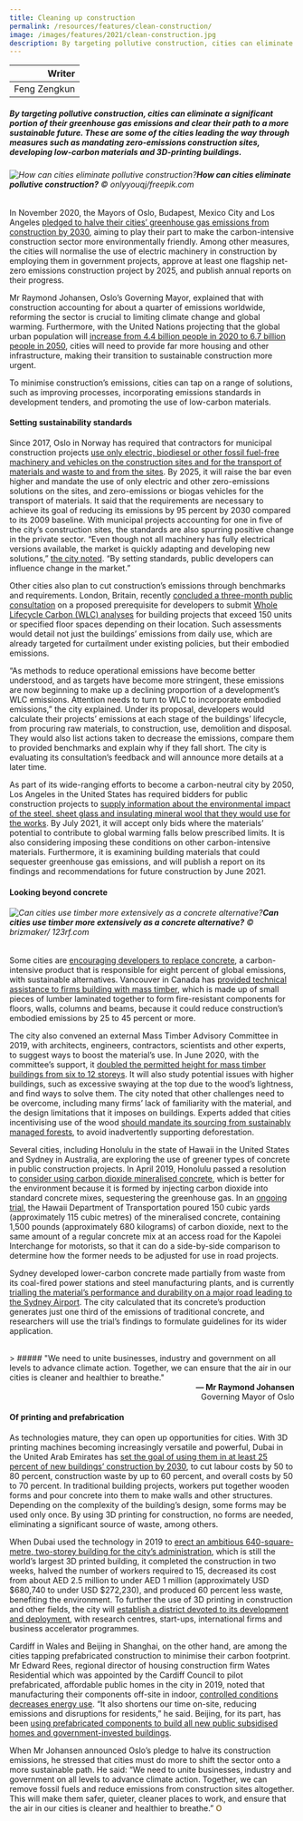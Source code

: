 ```yaml
---
title: Cleaning up construction
permalink: /resources/features/clean-construction/
image: /images/features/2021/clean-construction.jpg
description: By targeting pollutive construction, cities can eliminate a significant portion of their greenhouse gas emissions and clear their path to a more sustainable future. These are some of the cities leading the way through measures such as mandating zero-emissions construction sites, developing low-carbon materials and 3D-printing buildings.
---
```


| Writer |
|---:|
| Feng Zengkun |

##### By targeting pollutive construction, cities can eliminate a significant portion of their greenhouse gas emissions and clear their path to a more sustainable future. These are some of the cities leading the way through measures such as mandating zero-emissions construction sites, developing low-carbon materials and 3D-printing buildings.

###### ![How can cities eliminate pollutive construction?](/images/features/2021/clean-construction.jpg/)**How can cities eliminate pollutive construction?** © onlyyouqj/freepik.com

In November 2020, the Mayors of Oslo, Budapest, Mexico City and Los Angeles [pledged to halve their cities’ greenhouse gas emissions from construction by 2030](https://www.c40.org/press_releases/clean-construction-declaration-launch), aiming to play their part to make the carbon-intensive construction sector more environmentally friendly. Among other measures, the cities will normalise the use of electric machinery in construction by employing them in government projects, approve at least one flagship net-zero emissions construction project by 2025, and publish annual reports on their progress.

Mr Raymond Johansen, Oslo’s Governing Mayor, explained that with construction accounting for about a quarter of emissions worldwide, reforming the sector is crucial to limiting climate change and global warming. Furthermore, with the United Nations projecting that the global urban population will [increase from 4.4 billion people in 2020 to 6.7 billion people in 2050](https://www.un.org/development/desa/en/news/social/urbanization-expanding-opportunities-but-deeper-divides.html), cities will need to provide far more housing and other infrastructure, making their transition to sustainable construction more urgent. 

To minimise construction’s emissions, cities can tap on a range of solutions, such as improving processes, incorporating emissions standards in development tenders, and promoting the use of low-carbon materials.  

#### **Setting sustainability standards**

Since 2017, Oslo in Norway has required that contractors for municipal construction projects [use only electric, biodiesel or other fossil fuel-free machinery and vehicles on the construction sites and for the transport of materials and waste to and from the sites](https://www.klimaoslo.no/wp-content/uploads/sites/88/2019/11/Climate-and-enviromental-requirements.pdf). By 2025, it will raise the bar even higher and mandate the use of only electric and other zero-emissions solutions on the sites, and zero-emissions or biogas vehicles for the transport of materials. It said that the requirements are necessary to achieve its goal of reducing its emissions by 95 percent by 2030 compared to its 2009 baseline. With municipal projects accounting for one in five of the city’s construction sites, the standards are also spurring positive change in the private sector. “Even though not all machinery has fully electrical versions available, the market is quickly adapting and developing new solutions,” [the city noted](https://www.oslo.kommune.no/politics-and-administration/smart-oslo/projects/zero-emission-construction-sites/#gref). “By setting standards, public developers can influence change in the market.”

Other cities also plan to cut construction’s emissions through benchmarks and requirements. London, Britain, recently [concluded a three-month public consultation](https://www.london.gov.uk/what-we-do/planning/implementing-london-plan/london-plan-guidance-and-spgs/whole-life-cycle-carbon-assessments-guidance-consultation-draft) on a proposed prerequisite for developers to submit [Whole Lifecycle Carbon (WLC) analyses](https://www.london.gov.uk/sites/default/files/wlc_guidance_april_2020.pdf) for building projects that exceed 150 units or specified floor spaces depending on their location. Such assessments would detail not just the buildings’ emissions from daily use, which are already targeted for curtailment under existing policies, but their embodied emissions. 

“As methods to reduce operational emissions have become better understood, and as targets have become more stringent, these emissions are now beginning to make up a declining proportion of a development’s WLC emissions. Attention needs to turn to WLC to incorporate embodied emissions,” the city explained. Under its proposal, developers would calculate their projects’ emissions at each stage of the buildings’ lifecycle, from procuring raw materials, to construction, use, demolition and disposal. They would also list actions taken to decrease the emissions, compare them to provided benchmarks and explain why if they fall short. The city is evaluating its consultation’s feedback and will announce more details at a later time.

As part of its wide-ranging efforts to become a carbon-neutral city by 2050, Los Angeles in the United States has required bidders for public construction projects to [supply information about the environmental impact of the steel, sheet glass and insulating mineral wool that they would use for the works](https://www.lamayor.org/sites/g/files/wph446/f/page/file/20200210ExecutiveDirective25.pdf). By July 2021, it will accept only bids where the materials’ potential to contribute to global warming falls below prescribed limits. It is also considering imposing these conditions on other carbon-intensive materials. Furthermore, it is examining building materials that could sequester greenhouse gas emissions, and will publish a report on its findings and recommendations for future construction by June 2021. 

#### **Looking beyond concrete**

###### ![Can cities use timber more extensively as a concrete alternative?](/images/features/2021/timber-construction.jpg/)**Can cities use timber more extensively as a concrete alternative?** © brizmaker/ 123rf.com

Some cities are [encouraging developers to replace concrete](https://www.sciencedaily.com/releases/2020/03/200323132416.htm), a carbon-intensive product that is responsible for eight percent of global emissions, with sustainable alternatives. Vancouver in Canada has [provided technical assistance to firms building with mass timber](https://council.vancouver.ca/20200527/documents/pspc2.pdf?utm_source=vancouver%20is%20awesome&utm_campaign=vancouver%20is%20awesome&utm_medium=referral), which is made up of small pieces of lumber laminated together to form fire-resistant components for floors, walls, columns and beams, because it could reduce construction’s embodied emissions by 25 to 45 percent or more. 

The city also convened an external Mass Timber Advisory Committee in 2019, with architects, engineers, contractors, scientists and other experts, to suggest ways to boost the material’s use. In June 2020, with the committee’s support, it [doubled the permitted height for mass timber buildings from six to 12 storeys](https://vancouver.ca/news-calendar/vancouver-doubles-height-for-mass-timber-development-from-six-to-twelve-storeys.aspx). It will also study potential issues with higher buildings, such as excessive swaying at the top due to the wood’s lightness, and find ways to solve them. The city noted that other challenges need to be overcome, including many firms’ lack of familiarity with the material, and the design limitations that it imposes on buildings. Experts added that cities incentivising use of the wood [should mandate its sourcing from sustainably managed forests](http://www.chronline.com/northwest_regional_news/tall-buildings-out-of-timber-in-the-face-of-climate-change-seattle-encourages-it/article_808e887e-dd58-11e9-b7cb-2fa248cc5b9b.html), to avoid inadvertently supporting deforestation. 

Several cities, including Honolulu in the state of Hawaii in the United States and Sydney in Australia, are exploring the use of greener types of concrete in public construction projects. In April 2019, Honolulu passed a resolution to [consider using carbon dioxide mineralised concrete](https://honolulu.granicus.com/MetaViewer.php?view_id=&event_id=461&meta_id=85271), which is better for the environment because it is formed by injecting carbon dioxide into standard concrete mixes, sequestering the greenhouse gas. In an [ongoing trial](http://hidot.hawaii.gov/blog/2019/05/16/hdot-tests-sustainable-concrete-mix-designed-to-reduce-carbon-footprint-of-road-construction/), the Hawaii Department of Transportation poured 150 cubic yards (approximately 115 cubic metres) of the mineralised concrete, containing 1,500 pounds (approximately 680 kilograms) of carbon dioxide, next to the same amount of a regular concrete mix at an access road for the Kapolei Interchange for motorists, so that it can do a side-by-side comparison to determine how the former needs to be adjusted for use in road projects. 

Sydney developed lower-carbon concrete made partially from waste from its coal-fired power stations and steel manufacturing plants, and is currently [trialling the material’s performance and durability on a major road leading to the Sydney Airport](https://news.cityofsydney.nsw.gov.au/articles/sydney-drives-world-first-green-roads-trial). The city calculated that its concrete’s production generates just one third of the emissions of traditional concrete, and researchers will use the trial’s findings to formulate guidelines for its wider application.

<br>
> ##### "We need to unite businesses, industry and government on all levels to advance climate action. Together, we can ensure that the air in our cities is cleaner and healthier to breathe."

<div align="right"><b>— Mr Raymond Johansen</b> <br> Governing Mayor of Oslo</div>

#### **Of printing and prefabrication**

As technologies mature, they can open up opportunities for cities. With 3D printing machines becoming increasingly versatile and powerful, Dubai in the United Arab Emirates has [set the goal of using them in at least 25 percent of new buildings’ construction by 2030](https://gulfbusiness.com/dubai-plans-to-3d-print-25-of-buildings-by-2030/), to cut labour costs by 50 to 80 percent, construction waste by up to 60 percent, and overall costs by 50 to 70 percent. In traditional building projects, workers put together wooden forms and pour concrete into them to make walls and other structures. Depending on the complexity of the building’s design, some forms may be used only once. By using 3D printing for construction, no forms are needed, eliminating a significant source of waste, among others. 

When Dubai used the technology in 2019 to [erect an ambitious 640-square-metre, two-storey building for the city’s administration](https://www.thenationalnews.com/uae/government/dubai-unveils-world-s-largest-3d-printed-two-storey-building-1.927590), which is still the world’s largest 3D printed building, it completed the construction in two weeks, halved the number of workers required to 15, decreased its cost from about AED 2.5 million to under AED 1 million (approximately USD $680,740 to under USD $272,230), and produced 60 percent less waste, benefiting the environment. To further the use of 3D printing in construction and other fields, the city will [establish a district devoted to its development and deployment](https://u.ae/en/about-the-uae/science-and-technology/key-sectors-in-science-and-technology/3d-printing), with research centres, start-ups, international firms and business accelerator programmes.

Cardiff in Wales and Beijing in Shanghai, on the other hand, are among the cities tapping prefabricated construction to minimise their carbon footprint. Mr Edward Rees, regional director of housing construction firm Wates Residential which was appointed by the Cardiff Council to pilot prefabricated, affordable public homes in the city in 2019, noted that manufacturing their components off-site in indoor, [controlled conditions decreases energy use](https://www.wates.co.uk/articles/news/modular-housing-cardiff/). “It also shortens our time on-site, reducing emissions and disruptions for residents,” he said. Beijing, for its part, has been [using prefabricated components to build all new public subsidised homes and government-invested buildings](http://www.chinadaily.com.cn/china/2017-01/05/content_27873828.htm). 

When Mr Johansen announced Oslo’s pledge to halve its construction emissions, he stressed that cities must do more to shift the sector onto a more sustainable path. He said: “We need to unite businesses, industry and government on all levels to advance climate action. Together, we can remove fossil fuels and reduce emissions from construction sites altogether. This will make them safer, quieter, cleaner places to work, and ensure that the air in our cities is cleaner and healthier to breathe.” **<font color="#967942">O</font>**
